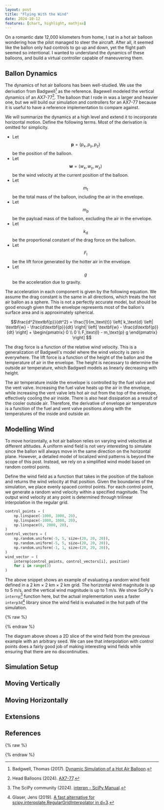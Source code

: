 ```yaml
---
layout: post
title: "Flying With the Wind"
date: 2024-10-12
features: [chart, highlight, mathjax]
---
```


On a romantic date 12,000 kilometers from home, I sat in a hot air balloon wondering how the pilot managed to steer the aircraft. After all, it seemed like the ballon only had controls to go up and down, yet the flight path seemed so intentional. I wanted to understand the dynamics of these balloons, and build a virtual controller capable of maneuvering them.

## Ballon Dynamics

The dynamics of hot air balloons has been well-studied. We use the derivation from Badgwell[^badgwell] as the reference. Bagewell modeled the vertical dynamics of an AX7-77[^ax7-77]. The balloon that I rode in was a larger and heavier one, but we will build our simulation and controllers for an AX7-77 because it is useful to have a reference implementation to compare against.

We will summarize the dynamics at a high level and extend it to incorporate horizontal motion. Define the following terms. Most of the derivation is omitted for simplicity.

- Let $$\textbf{p} = \left(p_\textrm{x}, p_\textrm{y}, p_\textrm{z}\right)$$ be the position of the balloon.
- Let $$\textbf{w} = \left(w_\textrm{x}, w_\textrm{y}, w_\textrm{z}\right)$$ be the wind velocity at the current position of the balloon.
- Let $$m_\textrm{t}$$ be the total mass of the balloon, including the air in the envelope.
- Let $$m_\textrm{p}$$ be the payload mass of the balloon, excluding the air in the envelope.
- Let $$k_\textrm{d}$$ be the proportional constant of the drag force on the balloon.
- Let $$F_\textrm{l}$$ be the lift force generated by the hotter air in the envelope.
- Let $$g$$ be the acceleration due to gravity.

The acceleration in each component is given by the following equation. We assume the drag constant is the same in all directions, which treats the hot air ballon as a sphere. This is not a perfectly accurate model, but should be good enough given that the envelope represents most of the ballon's surface area and is approximately spherical.

$$\frac{d^2\textbf{p}}{dt^2} = \frac{1}{m_\text{t}} \left[ k_\text{d} \left| \textbf{w} - \frac{d\textbf{p}}{dt} \right| \left[ \textbf{w} - \frac{d\textbf{p}}{dt} \right] + \begin{pmatrix} 0 \\ 0 \\ F_\text{l} - m_\text{p} g \end{pmatrix} \right] $$

The drag force is a function of the relative wind velocity. This is a generalization of Badgwell's model where the wind velocity is zero in everywhere. The lift force is a function of the height of the ballon and the temperature of air in the envelope. The height is necessary to determine the outside air temperature, which Badgwell models as linearly decreasing with height.

The air temperature inside the envelope is controlled by the fuel valve and the vent valve. Increasing the fuel valve heats up the air in the envelope, while increasing the vent valve lets hot air out from the top of the envelope, effectively cooling the air inside. There is also heat dissipation as a result of the cooler outside air. Therefore, the derivative of envelope air temperature is a function of the fuel and vent valve positions along with the temperatures of the inside and outside air.

## Modelling Wind

To move horizontally, a hot air balloon relies on varying wind velocities at different altitudes. A uniform wind field is not very interesting to simulate since the ballon will always move in the same direction on the horizontal plane. However, a detailed model of localized wind patterns is beyond the scope of this post. Instead, we rely on a simplified wind model based on random control points.

Define the wind field as a function that takes in the position of the balloon and returns the wind velocity at that position. Given the boundaries of the simulation, we place evenly spaced control points. For each control point, we generate a random wind velocity within a specified magnitude. The output wind velocity at any point is determined through trilinear interpolation in the regular grid.

```python
control_points = (
    np.linspace(-1000, 1000, 20),
    np.linspace(-1000, 1000, 20),
    np.linspace(0, 2000, 20),
)
control_vectors = (
    np.random.uniform(-5, 5, size=(20, 20, 20)),
    np.random.uniform(-5, 5, size=(20, 20, 20)),
    np.random.uniform(-1, 1, size=(20, 20, 20)),
)
wind_vector = (
    internp(control_points, control_vectors[i], position)
    for i in range(3)
)
```

The above snippet shows an example of evaluating a random wind field defined in a 2 km × 2 km × 2 km grid. The horizontal wind magnitude is up to 5 m/s, and the vertical wind magnitude is up to 1 m/s. We show SciPy's `internp`[^interpn] function here, but the actual implementation uses a faster `interp3d`[^interp3d] library since the wind field is evaluated in the hot path of the simulation.

{% raw %}
<div class="chart" id="chart-wind-field"></div>
<script src="chart-wind-field.js" type="module"></script>
{% endraw %}

The diagram above shows a 2D slice of the wind field from the previous example with an arbitrary seed. We can see that interpolation with control points does a fairly good job of making interesting wind fields while ensuring that there are no discontinuities. 

## Simulation Setup

## Moving Vertically

## Moving Horizontally

## Extensions

## References

[^badgwell]: Badgwell, Thomas (2017). [Dynamic Simulation of a Hot Air Balloon](https://github.com/APMonitor/applications/blob/master/ASEE_Summer_School_2017/Demo2_Hot_Air_Balloon/HAB%20Simulation.pdf).
[^ax7-77]: Head Balloons (2024). [AX7-77](https://www.headballoons.com/ax777.htm).
[^interpn]: The SciPy community (2024). [interpn - SciPy Manual](https://docs.scipy.org/doc/scipy/reference/generated/scipy.interpolate.interpn.html).
[^interp3d]: Glaser, Jens (2019). [A fast alternative for scipy.interpolate.RegularGridInterpolator in d=3](https://github.com/jglaser/interp3d).

{% raw %}
<div class="chart" id="chart-test"></div>
<script src="chart-test.js" type="module"></script>
{% endraw %}